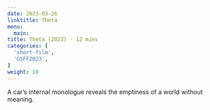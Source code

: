 ```yaml
---
date: 2023-03-26
linktitle: Theta
menu:
  main:
title: Theta (2023) - 12 mins
categories: [
  'short-film',
  'GSFF2023',
]
weight: 10
---
```


A car’s internal monologue reveals the emptiness of a world without meaning.

